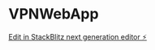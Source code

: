 # VPNWebApp

[Edit in StackBlitz next generation editor ⚡️](https://stackblitz.com/~/github.com/thannasudhir9/VPNWebApp)